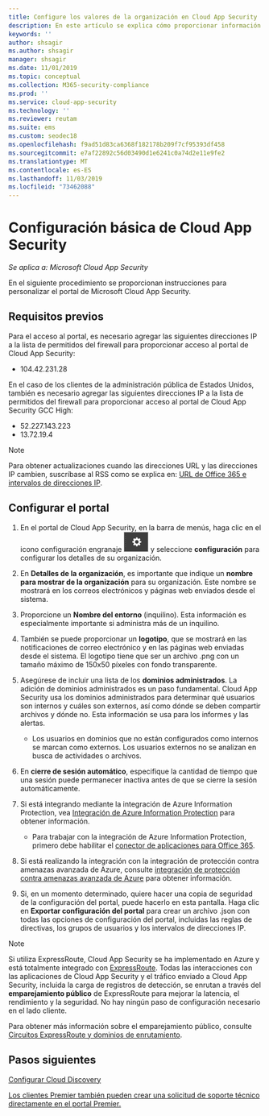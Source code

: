 ```yaml
---
title: Configure los valores de la organización en Cloud App Security
description: En este artículo se explica cómo proporcionar información sobre su organización en Cloud App Security.
keywords: ''
author: shsagir
ms.author: shsagir
manager: shsagir
ms.date: 11/01/2019
ms.topic: conceptual
ms.collection: M365-security-compliance
ms.prod: ''
ms.service: cloud-app-security
ms.technology: ''
ms.reviewer: reutam
ms.suite: ems
ms.custom: seodec18
ms.openlocfilehash: f9ad51d83ca6368f182178b209f7cf95393df458
ms.sourcegitcommit: e7af22892c56d03490d1e6241c0a74d2e11e9fe2
ms.translationtype: MT
ms.contentlocale: es-ES
ms.lasthandoff: 11/03/2019
ms.locfileid: "73462088"
---
```

# <a name="basic-setup-for-cloud-app-security"></a>Configuración básica de Cloud App Security

*Se aplica a: Microsoft Cloud App Security*

En el siguiente procedimiento se proporcionan instrucciones para personalizar el portal de Microsoft Cloud App Security.

## <a name="prerequisites"></a>Requisitos previos

Para el acceso al portal, es necesario agregar las siguientes direcciones IP a la lista de permitidos del firewall para proporcionar acceso al portal de Cloud App Security:

* 104.42.231.28

En el caso de los clientes de la administración pública de Estados Unidos, también es necesario agregar las siguientes direcciones IP a la lista de permitidos del firewall para proporcionar acceso al portal de Cloud App Security GCC High:

* 52.227.143.223
* 13.72.19.4

> [!NOTE]
> Para obtener actualizaciones cuando las direcciones URL y las direcciones IP cambien, suscríbase al RSS como se explica en: [URL de Office 365 e intervalos de direcciones IP](https://support.office.com/article/Office-365-URLs-and-IP-address-ranges-8548a211-3fe7-47cb-abb1-355ea5aa88a2).

## <a name="set-up-the-portal"></a>Configurar el portal

1. En el portal de Cloud App Security, en la barra de menús, haga clic en el icono configuración engranaje ![configuración](./media/settings-icon.png "icono de configuración") y seleccione **configuración** para configurar los detalles de su organización.

1. En **Detalles de la organización**, es importante que indique un **nombre para mostrar de la organización** para su organización. Este nombre se mostrará en los correos electrónicos y páginas web enviados desde el sistema.

1. Proporcione un **Nombre del entorno** (inquilino). Esta información es especialmente importante si administra más de un inquilino.

1. También se puede proporcionar un **logotipo**, que se mostrará en las notificaciones de correo electrónico y en las páginas web enviadas desde el sistema. El logotipo tiene que ser un archivo .png con un tamaño máximo de 150x50 píxeles con fondo transparente.

1. Asegúrese de incluir una lista de los **dominios administrados**. La adición de dominios administrados es un paso fundamental. Cloud App Security usa los dominios administrados para determinar qué usuarios son internos y cuáles son externos, así como dónde se deben compartir archivos y dónde no. Esta información se usa para los informes y las alertas.

    * Los usuarios en dominios que no están configurados como internos se marcan como externos. Los usuarios externos no se analizan en busca de actividades o archivos.

1. En **cierre de sesión automático**, especifique la cantidad de tiempo que una sesión puede permanecer inactiva antes de que se cierre la sesión automáticamente.

1. Si está integrando mediante la integración de Azure Information Protection, vea [Integración de Azure Information Protection](azip-integration.md) para obtener información.

    * Para trabajar con la integración de Azure Information Protection, primero debe habilitar el [conector de aplicaciones para Office 365](connect-office-365-to-microsoft-cloud-app-security.md).

1. Si está realizando la integración con la integración de protección contra amenazas avanzada de Azure, consulte [integración de protección contra amenazas avanzada de Azure](azip-integration.md) para obtener información.

1. Si, en un momento determinado, quiere hacer una copia de seguridad de la configuración del portal, puede hacerlo en esta pantalla. Haga clic en **Exportar configuración del portal** para crear un archivo .json con todas las opciones de configuración del portal, incluidas las reglas de directivas, los grupos de usuarios y los intervalos de direcciones IP.

> [!NOTE]
> Si utiliza ExpressRoute, Cloud App Security se ha implementado en Azure y está totalmente integrado con [ExpressRoute](https://azure.microsoft.com/documentation/articles/expressroute-introduction/). Todas las interacciones con las aplicaciones de Cloud App Security y el tráfico enviado a Cloud App Security, incluida la carga de registros de detección, se enrutan a través del **emparejamiento público** de ExpressRoute para mejorar la latencia, el rendimiento y la seguridad. No hay ningún paso de configuración necesario en el lado cliente.
>
> Para obtener más información sobre el emparejamiento público, consulte [Circuitos ExpressRoute y dominios de enrutamiento](https://azure.microsoft.com/documentation/articles/expressroute-circuit-peerings/).

## <a name="next-steps"></a>Pasos siguientes

[Configurar Cloud Discovery](set-up-cloud-discovery.md)

[Los clientes Premier también pueden crear una solicitud de soporte técnico directamente en el portal Premier.](https://premier.microsoft.com/)
